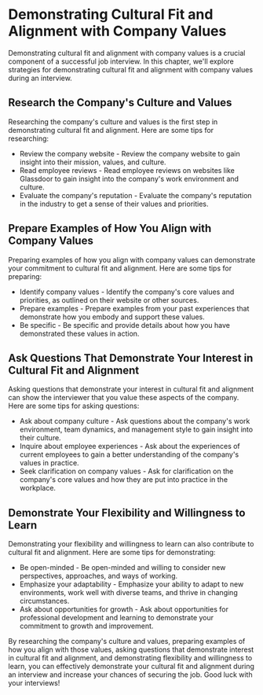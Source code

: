 Demonstrating Cultural Fit and Alignment with Company Values
==========================================================================================================

Demonstrating cultural fit and alignment with company values is a crucial component of a successful job interview. In this chapter, we'll explore strategies for demonstrating cultural fit and alignment with company values during an interview.

Research the Company's Culture and Values
-----------------------------------------

Researching the company's culture and values is the first step in demonstrating cultural fit and alignment. Here are some tips for researching:

* Review the company website - Review the company website to gain insight into their mission, values, and culture.
* Read employee reviews - Read employee reviews on websites like Glassdoor to gain insight into the company's work environment and culture.
* Evaluate the company's reputation - Evaluate the company's reputation in the industry to get a sense of their values and priorities.

Prepare Examples of How You Align with Company Values
-----------------------------------------------------

Preparing examples of how you align with company values can demonstrate your commitment to cultural fit and alignment. Here are some tips for preparing:

* Identify company values - Identify the company's core values and priorities, as outlined on their website or other sources.
* Prepare examples - Prepare examples from your past experiences that demonstrate how you embody and support these values.
* Be specific - Be specific and provide details about how you have demonstrated these values in action.

Ask Questions That Demonstrate Your Interest in Cultural Fit and Alignment
--------------------------------------------------------------------------

Asking questions that demonstrate your interest in cultural fit and alignment can show the interviewer that you value these aspects of the company. Here are some tips for asking questions:

* Ask about company culture - Ask questions about the company's work environment, team dynamics, and management style to gain insight into their culture.
* Inquire about employee experiences - Ask about the experiences of current employees to gain a better understanding of the company's values in practice.
* Seek clarification on company values - Ask for clarification on the company's core values and how they are put into practice in the workplace.

Demonstrate Your Flexibility and Willingness to Learn
-----------------------------------------------------

Demonstrating your flexibility and willingness to learn can also contribute to cultural fit and alignment. Here are some tips for demonstrating:

* Be open-minded - Be open-minded and willing to consider new perspectives, approaches, and ways of working.
* Emphasize your adaptability - Emphasize your ability to adapt to new environments, work well with diverse teams, and thrive in changing circumstances.
* Ask about opportunities for growth - Ask about opportunities for professional development and learning to demonstrate your commitment to growth and improvement.

By researching the company's culture and values, preparing examples of how you align with those values, asking questions that demonstrate interest in cultural fit and alignment, and demonstrating flexibility and willingness to learn, you can effectively demonstrate your cultural fit and alignment during an interview and increase your chances of securing the job. Good luck with your interviews!
